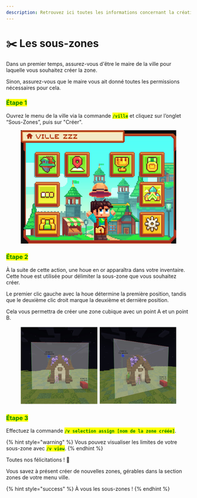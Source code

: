 ```yaml
---
description: Retrouvez ici toutes les informations concernant la création de sous-zones
---
```


# ✂️ Les sous-zones

Dans un premier temps, assurez-vous d'être le maire de la ville pour laquelle vous souhaitez créer la zone.&#x20;

Sinon, assurez-vous que le maire vous ait donné toutes les permissions nécessaires pour cela.

### <mark style="color:green;">Étape 1</mark>

Ouvrez le menu de la ville via la commande <mark style="color:green;">**`/ville`**</mark> et cliquez sur l’onglet “Sous-Zones”, puis sur "Créer".

<figure><img src="../.gitbook/assets/image (6).png" alt=""><figcaption></figcaption></figure>

### <mark style="color:green;">Étape 2</mark>

À la suite de cette action, une houe en or apparaîtra dans votre inventaire. Cette houe est utilisée pour délimiter la sous-zone que vous souhaitez créer.&#x20;

Le premier clic gauche avec la houe détermine la première position, tandis que le deuxième clic droit marque la deuxième et dernière position.&#x20;

Cela vous permettra de créer une zone cubique avec un point A et un point B.

<figure><img src="../.gitbook/assets/image (5).png" alt=""><figcaption></figcaption></figure>

### <mark style="color:green;">Étape 3</mark>

Effectuez la commande <mark style="color:green;">**`/v selection assign [nom de la zone créée]`**</mark>.

{% hint style="warning" %}
Vous pouvez visualiser les limites de votre sous-zone avec <mark style="color:green;">**`/v view`**</mark>.
{% endhint %}

Toutes nos félicitations ! 🥳&#x20;

Vous savez à présent créer de nouvelles zones, gérables dans la section zones de votre menu ville.

{% hint style="success" %}
À vous les sous-zones !
{% endhint %}
